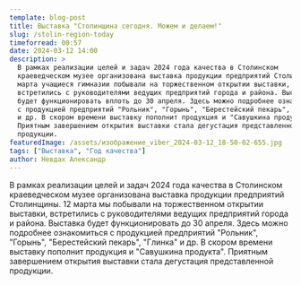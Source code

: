```yaml
---
template: blog-post
title: Выставка "Столинщина сегодня. Можем и делаем!"
slug: /stolin-region-today
timeforread: 00:57
date: 2024-03-12 14:00
description: >
  В рамках реализации целей и задач 2024 года качества в Столинском
  краеведческом музее организована выставка продукции предприятий Столинщины. 12
  марта учащиеся гимназии побывали на торжественном открытии выставки,
  встретились с руководителями ведущих предприятий города и района. Выставка
  будет функционировать вплоть до 30 апреля. Здесь можно подробнее ознакомиться
  с продукцией предприятий "Рольник", "Горынь", "Берестейский пекарь", "Глинка"
  и др. В скором времени выставку пополнит продукция и "Савушкина продукта".
  Приятным завершением открытия выставки стала дегустация представленной
  продукции.
featuredImage: /assets/изображение_viber_2024-03-12_18-50-02-655.jpg
tags: ["Выставка", "Год качества"]
author: Невдах Александр
---
```

В рамках реализации целей и задач 2024 года качества в Столинском краеведческом музее организована выставка продукции предприятий Столинщины. 12 марта мы побывали на торжественном открытии выставки, встретились с руководителями ведущих предприятий города и района. Выставка будет функционировать до 30 апреля. Здесь можно подробнее ознакомиться с продукцией предприятий "Рольник", "Горынь", "Берестейский пекарь", "Глинка" и др. В скором времени выставку пополнит продукция и "Савушкина продукта". Приятным завершением открытия выставки стала дегустация представленной продукции.